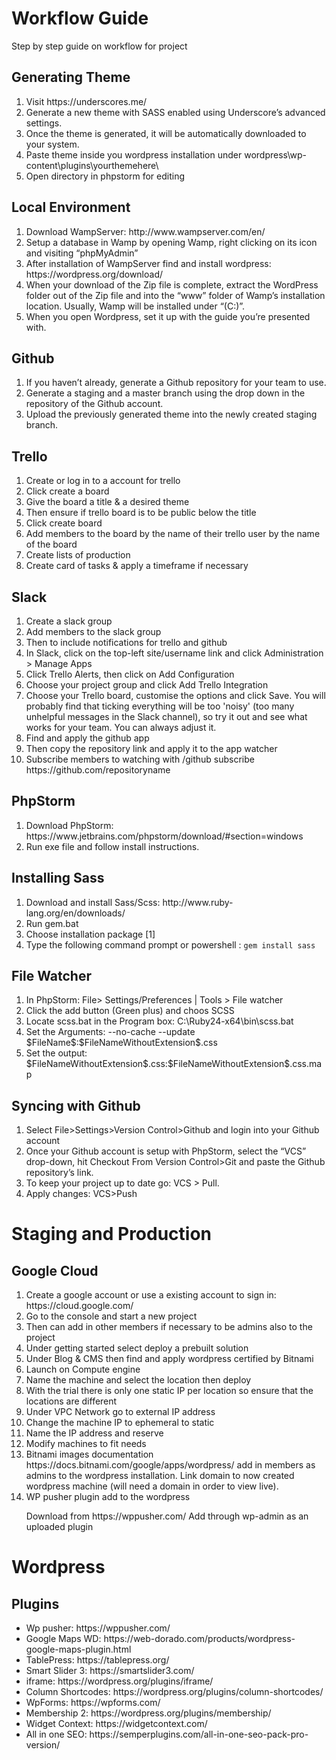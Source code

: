 # Workflow Guide
Step by step guide on workflow for project

<h2>Generating Theme</h2>
<ol>
      <li> Visit https://underscores.me/</li>
      <li> Generate a new theme with SASS enabled using Underscore’s advanced settings.</li>
      <li> Once the theme is generated, it will be automatically downloaded to your system.</li>
<li> Paste theme inside you wordpress installation under wordpress\wp-content\plugins\yourthemehere\ </li>
      <li> Open directory in phpstorm for editing</li>
</ol>
<h2>Local Environment</h2>
<ol>
      <li>Download WampServer: http://www.wampserver.com/en/ </li>
<li>Setup a database in Wamp by opening Wamp, right clicking on its icon and visiting “phpMyAdmin”</li>
<li>After installation of WampServer find and install wordpress: https://wordpress.org/download/ </li>
<li>When your download of the Zip file is complete, extract the WordPress folder out of the Zip file and into the “www” folder of Wamp’s installation location. Usually, Wamp will be installed under “(C:)”.</li>
<liOnce Wordpress is in Wamp’s “www” folder, open Wordpress. To do so, execute Wamp, and in your browser visit http://localhost/wordpress/. This is assuming that the wordpress folder you pasted into Wamp hasn’t had its folder name changed.</li>
      <li>When you open Wordpress, set it up with the guide you’re presented with.</li>
</ol>
<h2>Github</h2>
<ol>
      <li>If you haven’t already, generate a Github repository for your team to use.</li>
<li>Generate a staging and a master branch using the drop down in the repository of the Github account.</li>
      <li>Upload the previously generated theme into the newly created staging branch.</li>
      </ol>
<h2>Trello</h2>
<ol>
      <li>Create or log in to a account for trello</li>
      <li>Click create a board</li>
      <li>Give the board a title & a desired theme</li>
      <li>Then ensure if trello board is to be public below the title</li>
      <li>Click create board</li>
      <li>Add members to the board by the name of their trello user by the name of the board</li>
      <li>Create lists of production</li>
      <li>Create card of tasks & apply a timeframe if necessary</li>
</ol>
<h2>Slack</h2>
<ol>
      <li>Create a slack group</li>
      <li>Add members to the slack group</li>
      <li>Then to include notifications for trello and github</li>
      <li>In Slack, click on the top-left site/username link and click Administration > Manage Apps</li>
      <li>Click Trello Alerts, then click on Add Configuration</li>
      <li>Choose your project group and click Add Trello Integration</li>
<li>Choose your Trello board, customise the options and click Save. You will probably find that ticking everything will be too 'noisy' (too many unhelpful messages in the Slack channel), so try it out and see what works for your team. You can always adjust it.</li>
      <li>Find and apply the github app</li>
      <li>Then copy the repository link and apply it to the app watcher</li>
      <li>Subscribe members to watching with /github subscribe https://github.com/repositoryname</li>
      </ol>
<h2>PhpStorm</h2>
<ol>
      <li>Download PhpStorm: https://www.jetbrains.com/phpstorm/download/#section=windows </li>
      <li>Run exe file and follow install instructions.</li>
</ol>
<h2>Installing Sass</h2>
<ol>
<li>Download and install Sass/Scss: http://www.ruby-lang.org/en/downloads/ </li>
      <li>Run gem.bat </li>
      <li>Choose installation package [1]</li>
      <li>Type the following command prompt or powershell : <code>gem install sass</code></li>
</ol>
<h2>File Watcher</h2>
<ol>
      <li>In PhpStorm: File> Settings/Preferences | Tools > File watcher</li>
      <li>Click the add button (Green plus) and choos SCSS</li>
      <li>Locate scss.bat in the Program box: C:\Ruby24-x64\bin\scss.bat</li>
      <li>Set the Arguments: --no-cache --update $FileName$:$FileNameWithoutExtension$.css</li>
      <li>Set the output: $FileNameWithoutExtension$.css:$FileNameWithoutExtension$.css.map</li>
</ol>
<h2>Syncing with Github</h2>
<ol>
      <li>Select File>Settings>Version Control>Github and login into your Github account</li>
<li>Once your Github account is setup with PhpStorm, select the “VCS” drop-down, hit Checkout From Version Control>Git and paste the Github repository’s link.</li>
      <li>To keep your project up to date go: VCS > Pull.</li>
      <li>Apply changes: VCS>Push</li>
      </ol>
<h1>Staging and Production</h1>
<h2>Google Cloud</h2>
<ol>
      <li>Create a google account or use a existing account to sign in: https://cloud.google.com/ </li>
      <li>Go to the console and start a new project</li>
      <li>Then can add in other members if necessary to be admins also to the project</li>
      <li>Under getting started select deploy a prebuilt solution</li>
      <li>Under Blog & CMS then find and apply wordpress certified by Bitnami</li>
      <li>Launch on Compute engine</li>
      <li>Name the machine and select the location then deploy </li>
<li>With the trial there is only one static IP per location so ensure that the locations are different</li>
      <li>Under VPC Network go to external IP address</li>
      <li>Change the machine IP to ephemeral to static</li>
      <li>Name the IP address and reserve</li>
      <li>Modify machines to fit needs</li>
<li>Bitnami images documentation https://docs.bitnami.com/google/apps/wordpress/ add in members as admins to the wordpress installation. Link domain to now created wordpress machine (will need a domain in order to view live). </li>
      <li>WP pusher plugin add to the wordpress</li>
      <p>Download from https://wppusher.com/ Add through wp-admin as an uploaded plugin</p>
</ol>

<h1> Wordpress</h1>
<h2>Plugins</h2>
<ul>
      <li>Wp pusher: https://wppusher.com/</li>
      <li>Google Maps WD: https://web-dorado.com/products/wordpress-google-maps-plugin.html</li>
      <li>TablePress: https://tablepress.org/</li>
      <li>Smart Slider 3: https://smartslider3.com/</li>
      <li>iframe: https://wordpress.org/plugins/iframe/</li>
      <li>Column Shortcodes: https://wordpress.org/plugins/column-shortcodes/</li>
      <li>WpForms: https://wpforms.com/</li>
      <li>Membership 2: https://wordpress.org/plugins/membership/</li>
      <li>Widget Context: https://widgetcontext.com/</li>
      <li>All in one SEO: https://semperplugins.com/all-in-one-seo-pack-pro-version/</li>
</ul>
